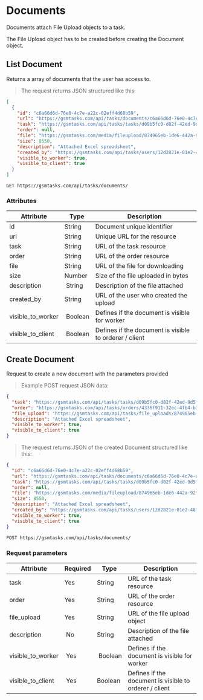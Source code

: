 # Documents

Documents attach File Upload objects to a task.

<aside class="notice">
The File Upload object has to be created before creating the Document object.
</aside>

## List Document

Returns a array of documents that the user has access to.

> The request returns JSON structured like this:

```json
[
  {
    "id": "c6a66d6d-76e0-4c7e-a22c-02eff4d68b59",
    "url": "https://gsmtasks.com/api/tasks/documents/c6a66d6d-76e0-4c7e-a22c-02eff4d68b591/",
    "task": "https://gsmtasks.com/api/tasks/tasks/d09b5fc0-d82f-42ed-9d5f-022d68f36df6/",
    "order": null,
    "file": "https://gsmtasks.com/media/fileupload/874965eb-1de6-442a-92f0-2cadbed45716/attachment.xlsx",
    "size": 8550,
    "description": "Attached Excel spreadsheet",
    "created_by": "https://gsmtasks.com/api/tasks/users/12d2821e-01e2-48fb-97bc-eaebca93cbdc/",
    "visible_to_worker": true,
    "visible_to_client": true
  }
]
```

`GET https://gsmtasks.com/api/tasks/documents/`

### Attributes

Attribute         | Type    | Description
----------------- | ------- | -----------
id                | String  | Document unique identifier
url               | String  | Unique URL for the resource
task              | String  | URL of the task resource
order             | String  | URL of the order resource
file              | String  | URL of the file for downloading
size              | Number  | Size of the file uploaded in bytes
description       | String  | Description of the file attached
created_by        | String  | URL of the user who created the upload
visible_to_worker | Boolean | Defines if the document is visible for worker
visible_to_client | Boolean | Defines if the document is visible to orderer / client

## Create Document

Request to create a new document with the parameters provided

> Example POST request JSON data:

```json
{
  "task": "https://gsmtasks.com/api/tasks/tasks/d09b5fc0-d82f-42ed-9d5f-022d68f36df6/",
  "order": "https://gsmtasks.com/api/tasks/orders/4336f911-32ec-4fb4-b17a-e58aef3943e6/",
  "file_upload": "https://gsmtasks.com/api/tasks/file_uploads/874965eb-1de6-442a-92f0-2cadbed45716/",
  "description": "Attached Excel spreadsheet",
  "visible_to_worker": true,
  "visible_to_client": true
}
```

> The request returns JSON of the created Document structured like this:

```json
{
  "id": "c6a66d6d-76e0-4c7e-a22c-02eff4d68b59",
  "url": "https://gsmtasks.com/api/tasks/documents/c6a66d6d-76e0-4c7e-a22c-02eff4d68b591/",
  "task": "https://gsmtasks.com/api/tasks/tasks/d09b5fc0-d82f-42ed-9d5f-022d68f36df6/",
  "order": null,
  "file": "https://gsmtasks.com/media/fileupload/874965eb-1de6-442a-92f0-2cadbed45716/attachment.xlsx",
  "size": 8550,
  "description": "Attached Excel spreadsheet",
  "created_by": "https://gsmtasks.com/api/tasks/users/12d2821e-01e2-48fb-97bc-eaebca93cbdc/",
  "visible_to_worker": true,
  "visible_to_client": true
}
```

`POST https://gsmtasks.com/api/tasks/documents/`

### Request parameters

Attribute         | Required | Type    | Description
----------------- | -------- | ------- | -----------
task              | Yes      | String  | URL of the task resource
order             | Yes      | String  | URL of the order resource
file_upload       | Yes      | String  | URL of the file upload object
description       | No       | String  | Description of the file attached
visible_to_worker | Yes      | Boolean | Defines if the document is visible for worker
visible_to_client | Yes      | Boolean | Defines if the document is visible to orderer / client
